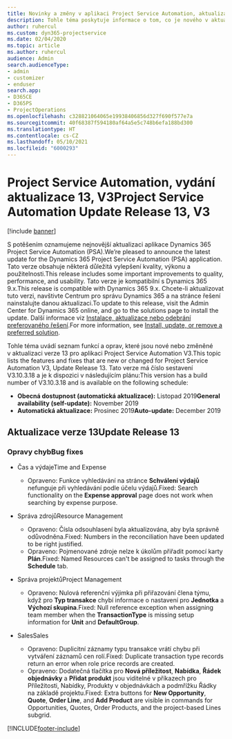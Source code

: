 ```yaml
---
title: Novinky a změny v aplikaci Project Service Automation, aktualizace verze 13, V3
description: Tohle téma poskytuje informace o tom, co je nového v aktualizaci verze 13 pro aplikaci Project Service Automation V3.
author: ruhercul
ms.custom: dyn365-projectservice
ms.date: 02/04/2020
ms.topic: article
ms.author: ruhercul
audience: Admin
search.audienceType:
- admin
- customizer
- enduser
search.app:
- D365CE
- D365PS
- ProjectOperations
ms.openlocfilehash: c328821064065e19938406856d327f690f577e7a
ms.sourcegitcommit: 40f68387f594180af64a5e5c748b6efa188bd300
ms.translationtype: HT
ms.contentlocale: cs-CZ
ms.lasthandoff: 05/10/2021
ms.locfileid: "6000293"
---
```

# <a name="project-service-automation-update-release-13-v3"></a><span data-ttu-id="bccc6-103">Project Service Automation, vydání aktualizace 13, V3</span><span class="sxs-lookup"><span data-stu-id="bccc6-103">Project Service Automation Update Release 13, V3</span></span>

[!include [banner](../includes/psa-now-project-operations.md)]

<span data-ttu-id="bccc6-104">S potěšením oznamujeme nejnovější aktualizaci aplikace Dynamics 365 Project Service Automation (PSA).</span><span class="sxs-lookup"><span data-stu-id="bccc6-104">We’re pleased to announce the latest update for the Dynamics 365 Project Service Automation (PSA) application.</span></span> <span data-ttu-id="bccc6-105">Tato verze obsahuje některá důležitá vylepšení kvality, výkonu a použitelnosti.</span><span class="sxs-lookup"><span data-stu-id="bccc6-105">This release includes some important improvements to quality, performance, and usability.</span></span> <span data-ttu-id="bccc6-106">Tato verze je kompatibilní s Dynamics 365 9.x.</span><span class="sxs-lookup"><span data-stu-id="bccc6-106">This release is compatible with Dynamics 365 9.x.</span></span> <span data-ttu-id="bccc6-107">Chcete-li aktualizovat tuto verzi, navštivte Centrum pro správu Dynamics 365 a na stránce řešení nainstalujte danou aktualizaci.</span><span class="sxs-lookup"><span data-stu-id="bccc6-107">To update to this release, visit the Admin Center for Dynamics 365 online, and go to the solutions page to install the update.</span></span> <span data-ttu-id="bccc6-108">Další informace viz [Instalace, aktualizace nebo odebrání preferovaného řešení](/power-platform/admin/install-remove-preferred-solution).</span><span class="sxs-lookup"><span data-stu-id="bccc6-108">For more information, see [Install, update, or remove a preferred solution](/power-platform/admin/install-remove-preferred-solution).</span></span>

<span data-ttu-id="bccc6-109">Tohle téma uvádí seznam funkcí a oprav, které jsou nové nebo změněné v aktualizaci verze 13 pro aplikaci Project Service Automation V3.</span><span class="sxs-lookup"><span data-stu-id="bccc6-109">This topic lists the features and fixes that are new or changed for Project Service Automation V3, Update Release 13.</span></span> <span data-ttu-id="bccc6-110">Tato verze má číslo sestavení V3.10.3.18 a je k dispozici v následujícím plánu:</span><span class="sxs-lookup"><span data-stu-id="bccc6-110">This version has a build number of V3.10.3.18 and is available on the following schedule:</span></span>

- <span data-ttu-id="bccc6-111">**Obecná dostupnost (automatická aktualizace):** Listopad 2019</span><span class="sxs-lookup"><span data-stu-id="bccc6-111">**General availability (self-update):** November 2019</span></span>
- <span data-ttu-id="bccc6-112">**Automatická aktualizace:** Prosinec 2019</span><span class="sxs-lookup"><span data-stu-id="bccc6-112">**Auto-update:** December 2019</span></span>


## <a name="update-release-13"></a><span data-ttu-id="bccc6-113">Aktualizace verze 13</span><span class="sxs-lookup"><span data-stu-id="bccc6-113">Update Release 13</span></span> 

### <a name="bug-fixes"></a><span data-ttu-id="bccc6-114">Opravy chyb</span><span class="sxs-lookup"><span data-stu-id="bccc6-114">Bug fixes</span></span>

- <span data-ttu-id="bccc6-115">Čas a výdaje</span><span class="sxs-lookup"><span data-stu-id="bccc6-115">Time and Expense</span></span>

     - <span data-ttu-id="bccc6-116">Opraveno: Funkce vyhledávání na stránce **Schválení výdajů** nefunguje při vyhledávání podle účelu výdajů.</span><span class="sxs-lookup"><span data-stu-id="bccc6-116">Fixed: Search functionality on the **Expense approval** page does not work when searching by expense purpose.</span></span>

- <span data-ttu-id="bccc6-117">Správa zdrojů</span><span class="sxs-lookup"><span data-stu-id="bccc6-117">Resource Management</span></span>

     - <span data-ttu-id="bccc6-118">Opraveno: Čísla odsouhlasení byla aktualizována, aby byla správně odůvodněna.</span><span class="sxs-lookup"><span data-stu-id="bccc6-118">Fixed: Numbers in the reconciliation have been updated to be right justified.</span></span>
     - <span data-ttu-id="bccc6-119">Opraveno: Pojmenované zdroje nelze k úkolům přiřadit pomocí karty **Plán**.</span><span class="sxs-lookup"><span data-stu-id="bccc6-119">Fixed: Named Resources can't be assigned to tasks through the **Schedule** tab.</span></span>

- <span data-ttu-id="bccc6-120">Správa projektů</span><span class="sxs-lookup"><span data-stu-id="bccc6-120">Project Management</span></span>

     - <span data-ttu-id="bccc6-121">Opraveno: Nulová referenční výjimka při přiřazování člena týmu, když pro **Typ transakce** chybí informace o nastavení pro **Jednotka** a **Výchozí skupina**.</span><span class="sxs-lookup"><span data-stu-id="bccc6-121">Fixed: Null reference exception when assigning team member when the **TransactionType** is missing setup information for **Unit** and **DefaultGroup**.</span></span>

- <span data-ttu-id="bccc6-122">Sales</span><span class="sxs-lookup"><span data-stu-id="bccc6-122">Sales</span></span>

     - <span data-ttu-id="bccc6-123">Opraveno: Duplicitní záznamy typu transakce vrátí chybu při vytváření záznamů cen rolí.</span><span class="sxs-lookup"><span data-stu-id="bccc6-123">Fixed: Duplicate transaction type records return an error when role price records are created.</span></span>
     - <span data-ttu-id="bccc6-124">Opraveno: Dodatečná tlačítka pro **Nová příležitost**, **Nabídka**, **Řádek objednávky** a **Přidat produkt** jsou viditelné v příkazech pro Příležitosti, Nabídky, Produkty v objednávkách a podmřížku Řádky na základě projektu.</span><span class="sxs-lookup"><span data-stu-id="bccc6-124">Fixed: Extra buttons for **New Opportunity**, **Quote**, **Order Line**, and **Add Product** are visible in commands for Opportunities, Quotes, Order Products, and the project-based Lines subgrid.</span></span>




[!INCLUDE[footer-include](../includes/footer-banner.md)]